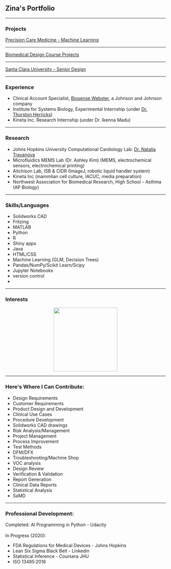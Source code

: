 ## Zina's Portfolio

---

### Projects

[Precision Care Medicine - Machine Learning](/precision)

---

[Biomedical Design Course Projects](/instruments)

---
[Santa Clara University - Senior Design](/seniordesign)

---

### Experience

- Clinical Account Specialist, [Biosense Webster](https://www.biosensewebster.com/), a Johnson and Johnson company
- Institute for Systems Biology, Experimental Internship (under [Dr. Thurston Herricks](https://www.g3journal.org/content/7/1/279.supplemental))
- Kineta Inc. Research Internship (under Dr. Ikenna Madu)

---

### Research
- Johns Hopkins University Computational Cardiology Lab: [Dr. Natalia Trayanova](https://www.trayanovalab.org)
- Microfluidics MEMS Lab (Dr. Ashley Kim) (MEMS, electrochemical sensors, electrochemical printing)
- Aitchison Lab, ISB & CIDR (ImageJ, robotic liquid handler system)
- Kineta Inc (mammlian cell culture, IACUC, media preparation)
- Northwest Association for Biomedical Research, High School - Asthma (AP Biology)

---
### Skills/Languages
- Solidworks CAD
- Fritzing
- MATLAB
- Python
- R
- Shiny apps
- Java
- HTML/CSS
- Machine Learning (GLM, Decision Trees)
- Pandas/NumPy/Scikit Learn/Scipy
- Jupyter Notebooks
- version control
- 

---
### Interests
<center>



<img src= "/images/venn.jpeg" width="200"></center>

---
### Here's Where I Can Contribute:
- Design Requirements
- Customer Requirements
- Product Design and Development
- Clinical Use Cases
- Procedure Development
- Solidworks CAD drawings
- Risk Analysis/Management
- Project Management
- Process Improvement
- Test Methods
- DFM/DFX
- Troubleshooting/Machine Shop
- VOC analysis
- Design Review
- Verification & Validation
- Report Generation
- Clinical Data Reports
- Statistical Analysis
- SaMD


---
### Professional Development:
Completed:
AI Programming in Python - Udacity<br>
<br>
In Progress (2020):<br>
- FDA Regulations for Medical Devices - Johns Hopkins
- Lean Six Sigma Black Belt - Linkedin
- Statistical Inference - Coursera JHU
- ISO 13485:2016



